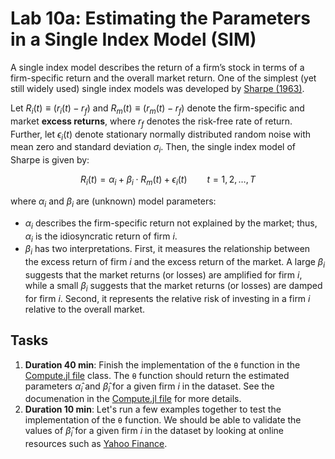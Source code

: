 # Lab 10a: Estimating the Parameters in a Single Index Model (SIM)
A single index model describes the return of a firm’s stock in terms of a firm-specific return and the overall market return. One of the simplest (yet still widely used) single index models was developed by [Sharpe (1963)](https://en.wikipedia.org/wiki/Single-index_model#:~:text=The%20single%2Dindex%20model%20(SIM,used%20in%20the%20finance%20industry.)).

Let $R_{i}(t)\equiv\left(r_{i}\left(t\right) - r_{f}\right)$ 
and $R_{m}(t)\equiv\left(r_{m}\left(t\right)-r_{f}\right)$ denote the firm-specific and market **excess returns**, where $r_{f}$ denotes the risk-free rate of return.
Further, let $\epsilon_{i}\left(t\right)$ denote stationary normally distributed random noise
with mean zero and standard deviation $\sigma_{i}$. Then, the single index model of Sharpe is given by:

$$
\begin{equation*}
R_{i}\left(t\right) = \alpha_{i}+\beta_{i}\cdot{R}_{m}\left(t\right)+\epsilon_{i}
\left(t\right)\qquad{t=1,2,\dots,T}
\end{equation*}
$$

where $\alpha_{i}$ and $\beta_{i}$ are (unknown) model parameters: 
* $\alpha_{i}$ describes the firm-specific return not explained by the market; thus, $\alpha_{i}$ is the idiosyncratic return of firm $i$.
* $\beta_{i}$ has two interpretations. First, it measures the relationship between the excess return of firm $i$ and the excess return of the market. A large $\beta_{i}$ suggests that the market returns (or losses) are amplified for firm $i$, while a small $\beta_{i}$ suggests that the market returns (or losses) are damped for firm $i$. Second, it represents the relative risk of investing in a firm $i$ relative to the overall market.

## Tasks
1. __Duration 40 min__: Finish the implementation of the `θ` function in the [Compute.jl file](src/Compute.jl) class. The `θ` function should return the estimated parameters $\hat{\alpha}_{i}$ and $\hat{\beta}_{i}$ for a given firm $i$ in the dataset. See the documenation in the [Compute.jl file](src/Compute.jl) for more details.
2. __Duration 10 min__: Let's run a few examples together to test the implementation of the `θ` function. We should be able to validate the values of $\hat{\beta}_{i}$ for a given firm $i$ in the dataset by looking at online resources such as [Yahoo Finance](https://finance.yahoo.com).
